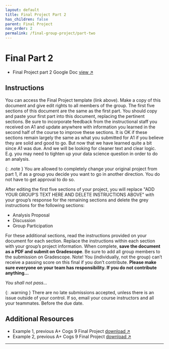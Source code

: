 ```yaml
---
layout: default
title: Final Project Part 2
has_children: false
parent: Final Project
nav_order: 2
permalink: /final-group-project/part-two
---
```


<h1>Final Part 2</h1>

- Final Project part 2 Google Doc <a href="https://docs.google.com/document/d/19mYvF1V3ssqgRo_K0DRbLwuZPmbZiSTV8GzRKxBgfh0/edit?usp=sharing" target="_blank" rel="noopener">view &#x2197;</a>

<h2>Instructions</h2>

You can access the Final Project template (link above). Make a copy of this document and give edit rights to all members of the group. The first five sections of this document are the same as the first part. You should copy and paste your first part into this document, replacing the pertinent sections. Be sure to incorporate feedback from the instructional staff you received on A1 and update anywhere with information you learned in the second half of the course to improve these sections. It is OK if these sections remain largely the same as what you submitted for A1 if you believe they are solid and good to go. But now that we have learned quite a bit since A1 was due. And we will be looking for cleaner text and clear logic. E.g. you may need to tighten up your data science question in order to do an analysis.

{: .note }
You are allowed to completely change your original project from part 1, if as a group you decide you want to go in another direction. You do not have to get approval to do so. 

After editing the first five sections of your project, you will replace "ADD YOUR GROUP’S TEXT HERE AND DELETE INSTRUCTIONS ABOVE" with your group’s response for the remaining sections and delete the grey instructions for the following sections:
- Analysis Proposal
- Discussion
- Group Participation

For these additional sections, read the instructions provided on your document for each section. Replace the instructions within each section with your group’s project information. When complete, **save the document as a PDF and submit on Gradescope**. Be sure to add all group members to the submission on Gradescope. Note! You (individually, not the group) can’t receive a passing score on this final if you don’t contribute. **Please make sure everyone on your team has responsibility. If you do not contribute anything…**

*You shall not pass...*

{: .warning }
There are no late submissions accepted, unless there is an issue outside of your control. If so, email your course instructors and all your teammates. Before the due date.

<h2>Additional Resources</h2>

- Example 1, previous A+ Cogs 9 Final Project <a href="https://s3.us-west-2.amazonaws.com/ucsd.cogs9/final/FinalProject_Example_1.pdf" target="_blank" rel="noopener">download &#x2197;</a>
- Example 2, previous A+ Cogs 9 Final Project <a href="https://s3.us-west-2.amazonaws.com/ucsd.cogs9/final/FinalProject_Example_2.pdf" target="_blank" rel="noopener">download &#x2197;</a>

-----------------------
